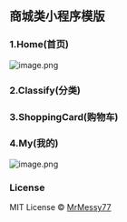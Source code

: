 商城类小程序模版
---

### 1.Home(首页)
![image.png](http://upload-images.jianshu.io/upload_images/764896-63f48d22b93cb89c.png?imageMogr2/auto-orient/strip%7CimageView2/2/w/250)
### 2.Classify(分类)
### 3.ShoppingCard(购物车)
### 4.My(我的)
![image.png](http://upload-images.jianshu.io/upload_images/764896-8e733a5cc308f932.png?imageMogr2/auto-orient/strip%7CimageView2/2/w/250)


### License
MIT License © [MrMessy77](https://github.com/MrMessy77)
